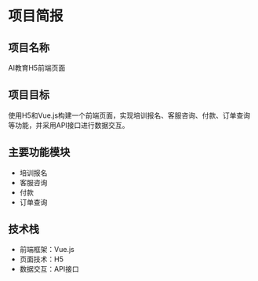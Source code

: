 # 项目简报

## 项目名称
AI教育H5前端页面

## 项目目标
使用H5和Vue.js构建一个前端页面，实现培训报名、客服咨询、付款、订单查询等功能，并采用API接口进行数据交互。

## 主要功能模块
- 培训报名
- 客服咨询
- 付款
- 订单查询

## 技术栈
- 前端框架：Vue.js
- 页面技术：H5
- 数据交互：API接口

